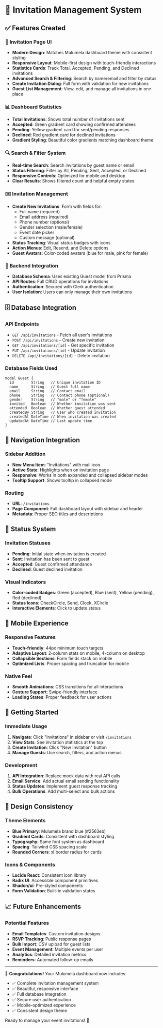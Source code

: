 # 🎉 Invitation Management System

## ✅ Features Created

### 🎨 **Invitation Page UI**
- **Modern Design**: Matches Mulumela dashboard theme with consistent styling
- **Responsive Layout**: Mobile-first design with touch-friendly interactions
- **Statistics Cards**: Track Total, Accepted, Pending, and Declined invitations
- **Advanced Search & Filtering**: Search by name/email and filter by status
- **Create Invitation Dialog**: Full form with validation for new invitations
- **Guest List Management**: View, edit, and manage all invitations in one place

### 📊 **Dashboard Statistics**
- **Total Invitations**: Shows total number of invitations sent
- **Accepted**: Green gradient card showing confirmed attendees
- **Pending**: Yellow gradient card for sent/pending responses
- **Declined**: Red gradient card for declined invitations
- **Gradient Styling**: Beautiful color gradients matching dashboard theme

### 🔍 **Search & Filter System**
- **Real-time Search**: Search invitations by guest name or email
- **Status Filtering**: Filter by All, Pending, Sent, Accepted, or Declined
- **Responsive Controls**: Optimized for mobile and desktop
- **Clear Results**: Shows filtered count and helpful empty states

### ✉️ **Invitation Management**
- **Create New Invitations**: Form with fields for:
  - Full name (required)
  - Email address (required)
  - Phone number (optional)
  - Gender selection (male/female)
  - Event date picker
  - Custom message (optional)
- **Status Tracking**: Visual status badges with icons
- **Action Menus**: Edit, Resend, and Delete options
- **Guest Avatars**: Color-coded avatars (blue for male, pink for female)

### 🔧 **Backend Integration**
- **Database Schema**: Uses existing Guest model from Prisma
- **API Routes**: Full CRUD operations for invitations
- **Authentication**: Secured with Clerk authentication
- **User Isolation**: Users can only manage their own invitations

## 🗄️ **Database Integration**

### API Endpoints
- `GET /api/invitations` - Fetch all user's invitations
- `POST /api/invitations` - Create new invitation
- `GET /api/invitations/[id]` - Get specific invitation
- `PUT /api/invitations/[id]` - Update invitation
- `DELETE /api/invitations/[id]` - Delete invitation

### Database Fields Used
```prisma
model Guest {
  id        String   // Unique invitation ID
  name      String   // Guest full name
  email     String   // Contact email
  phone     String   // Contact phone (optional)
  gender    String   // "male" or "female"
  invited   Boolean  // Whether invitation was sent
  attended  Boolean  // Whether guest attended
  createdBy String   // User who created invitation
  createdAt DateTime // When invitation was created
  updatedAt DateTime // Last update time
}
```

## 🧭 **Navigation Integration**

### Sidebar Addition
- **New Menu Item**: "Invitations" with mail icon
- **Active State**: Highlights when on invitation page
- **Responsive**: Works in both expanded and collapsed sidebar modes
- **Tooltip Support**: Shows tooltip in collapsed mode

### Routing
- **URL**: `/invitations`
- **Page Component**: Full dashboard layout with sidebar and header
- **Metadata**: Proper SEO titles and descriptions

## 🎯 **Status System**

### Invitation Statuses
- **Pending**: Initial state when invitation is created
- **Sent**: Invitation has been sent to guest
- **Accepted**: Guest confirmed attendance
- **Declined**: Guest declined invitation

### Visual Indicators
- **Color-coded Badges**: Green (accepted), Blue (sent), Yellow (pending), Red (declined)
- **Status Icons**: CheckCircle, Send, Clock, XCircle
- **Interactive Elements**: Click to update status

## 📱 **Mobile Experience**

### Responsive Features
- **Touch-friendly**: 44px minimum touch targets
- **Adaptive Layout**: 2-column stats on mobile, 4-column on desktop
- **Collapsible Sections**: Form fields stack on mobile
- **Optimized Lists**: Proper spacing and truncation for mobile

### Native Feel
- **Smooth Animations**: CSS transitions for all interactions
- **Gesture Support**: Swipe-friendly interface
- **Loading States**: Proper feedback for user actions

## 🚀 **Getting Started**

### Immediate Usage
1. **Navigate**: Click "Invitations" in sidebar or visit `/invitations`
2. **View Stats**: See invitation statistics at the top
3. **Create Invitation**: Click "New Invitation" button
4. **Manage Guests**: Use search, filters, and action menus

### Development
1. **API Integration**: Replace mock data with real API calls
2. **Email Service**: Add actual email sending functionality
3. **Status Updates**: Implement guest response tracking
4. **Bulk Operations**: Add multi-select and bulk actions

## 🎨 **Design Consistency**

### Theme Elements
- **Blue Primary**: Mulumela brand blue (#2563eb)
- **Gradient Cards**: Consistent with dashboard styling
- **Typography**: Same font system as dashboard
- **Spacing**: Tailwind CSS spacing scale
- **Rounded Corners**: xl border radius for cards

### Icons & Components
- **Lucide React**: Consistent icon library
- **Radix UI**: Accessible component primitives
- **Shadcn/ui**: Pre-styled components
- **Form Validation**: Built-in validation states

## 📈 **Future Enhancements**

### Potential Features
- **Email Templates**: Custom invitation designs
- **RSVP Tracking**: Public response pages
- **Bulk Import**: CSV upload for guest lists
- **Event Management**: Multiple events per user
- **Analytics**: Detailed invitation metrics
- **Reminders**: Automated follow-up emails

---

🎉 **Congratulations!** Your Mulumela dashboard now includes:
- ✅ Complete invitation management system
- ✅ Beautiful, responsive interface
- ✅ Full database integration
- ✅ Secure user authentication
- ✅ Mobile-optimized experience
- ✅ Consistent design theme

Ready to manage your event invitations! 🚀 